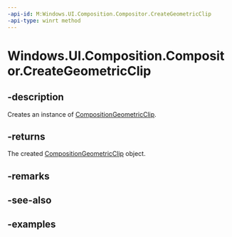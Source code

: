 ```yaml
---
-api-id: M:Windows.UI.Composition.Compositor.CreateGeometricClip
-api-type: winrt method
---
```


<!-- Method syntax.
public CompositionGeometricClip Compositor.CreateGeometricClip()
-->

# Windows.UI.Composition.Compositor.CreateGeometricClip

## -description

Creates an instance of [CompositionGeometricClip](compositiongeometricclip.md).

## -returns

The created [CompositionGeometricClip](compositiongeometricclip.md) object.

## -remarks

## -see-also

## -examples
